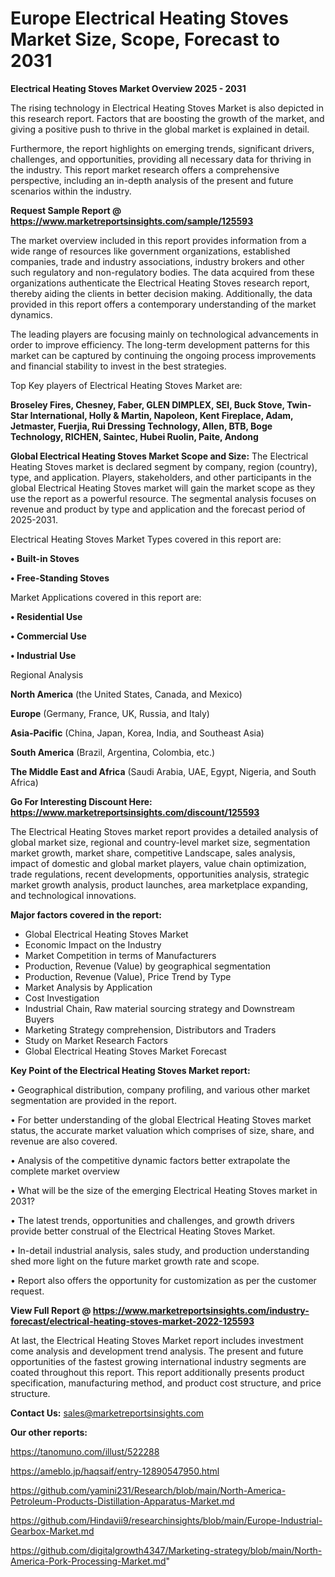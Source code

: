 # Europe Electrical Heating Stoves Market Size, Scope, Forecast to 2031

<Strong> Electrical Heating Stoves Market Overview 2025 - 2031</strong>

The rising technology in Electrical Heating Stoves Market is also depicted in this research report. Factors that are boosting the growth of the market, and giving a positive push to thrive in the global market is explained in detail.

Furthermore, the report highlights on emerging trends, significant drivers, challenges, and opportunities, providing all necessary data for thriving in the industry. This report market research offers a comprehensive perspective, including an in-depth analysis of the present and future scenarios within the industry.

<strong>Request Sample Report @ <a href=https://www.marketreportsinsights.com/sample/125593>https://www.marketreportsinsights.com/sample/125593</a></strong>

The market overview included in this report provides information from a wide range of resources like government organizations, established companies, trade and industry associations, industry brokers and other such regulatory and non-regulatory bodies. The data acquired from these organizations authenticate the Electrical Heating Stoves research report, thereby aiding the clients in better decision making. Additionally, the data provided in this report offers a contemporary understanding of the market dynamics.

The leading players are focusing mainly on technological advancements in order to improve efficiency. The long-term development patterns for this market can be captured by continuing the ongoing process improvements and financial stability to invest in the best strategies.

Top Key players of Electrical Heating Stoves Market are:

<strong>Broseley Fires, Chesney, Faber, GLEN DIMPLEX, SEI, Buck Stove, Twin-Star International, Holly & Martin, Napoleon, Kent Fireplace, Adam, Jetmaster, Fuerjia, Rui Dressing Technology, Allen, BTB, Boge Technology, RICHEN, Saintec, Hubei Ruolin, Paite, Andong</strong>

<strong><b>Global Electrical Heating Stoves Market Scope and Size:</b></strong>
The Electrical Heating Stoves market is declared segment by company, region (country), type, and application. Players, stakeholders, and other participants in the global Electrical Heating Stoves market will gain the market scope as they use the report as a powerful resource. The segmental analysis focuses on revenue and product by type and application and the forecast period of 2025-2031.

Electrical Heating Stoves Market Types covered in this report are:

<strong>• Built-in Stoves

• Free-Standing Stoves</strong>

Market Applications covered in this report are:

<strong>• Residential Use

• Commercial Use

• Industrial Use</strong> 

Regional Analysis

<strong>North America</strong> (the United States, Canada, and Mexico)

<strong>Europe</strong> (Germany, France, UK, Russia, and Italy)

<strong>Asia-Pacific</strong> (China, Japan, Korea, India, and Southeast Asia)

<strong>South America</strong> (Brazil, Argentina, Colombia, etc.)

<strong>The Middle East and Africa</strong> (Saudi Arabia, UAE, Egypt, Nigeria, and South Africa)

<strong>Go For Interesting Discount Here: <a href=https://www.marketreportsinsights.com/discount/125593>https://www.marketreportsinsights.com/discount/125593</a></strong>

The Electrical Heating Stoves market report provides a detailed analysis of global market size, regional and country-level market size, segmentation market growth, market share, competitive Landscape, sales analysis, impact of domestic and global market players, value chain optimization, trade regulations, recent developments, opportunities analysis, strategic market growth analysis, product launches, area marketplace expanding, and technological innovations.

<strong><b>Major factors covered in the report:</b></strong>
<ul>
  <li>Global Electrical Heating Stoves Market </li>
  <li>Economic Impact on the Industry</li>
  <li>Market Competition in terms of Manufacturers</li>
  <li>Production, Revenue (Value) by geographical segmentation</li>
  <li>Production, Revenue (Value), Price Trend by Type</li>
  <li>Market Analysis by Application</li>
  <li>Cost Investigation</li>
  <li>Industrial Chain, Raw material sourcing strategy and Downstream Buyers</li>
  <li>Marketing Strategy comprehension, Distributors and Traders</li>
  <li>Study on Market Research Factors</li>
  <li>Global Electrical Heating Stoves Market Forecast</li>
</ul>

<strong><b>Key Point of the Electrical Heating Stoves Market report:</b></strong>

• Geographical distribution, company profiling, and various other market segmentation are provided in the report.

• For better understanding of the global Electrical Heating Stoves market status, the accurate market valuation which comprises of size, share, and revenue are also covered.

• Analysis of the competitive dynamic factors better extrapolate the complete market overview

• What will be the size of the emerging Electrical Heating Stoves market in 2031?

• The latest trends, opportunities and challenges, and growth drivers provide better construal of the Electrical Heating Stoves Market.

• In-detail industrial analysis, sales study, and production understanding shed more light on the future market growth rate and scope.

• Report also offers the opportunity for customization as per the customer request.

<strong><b>View Full Report @ <a href=https://www.marketreportsinsights.com/industry-forecast/electrical-heating-stoves-market-2022-125593>https://www.marketreportsinsights.com/industry-forecast/electrical-heating-stoves-market-2022-125593</a></b></strong>


At last, the Electrical Heating Stoves Market report includes investment come analysis and development trend analysis. The present and future opportunities of the fastest growing international industry segments are coated throughout this report. This report additionally presents product specification, manufacturing method, and product cost structure, and price structure.

<strong>Contact Us:</strong>
sales@marketreportsinsights.com

<strong>Our other reports:</strong>

<a href=https://tanomuno.com/illust/522288>https://tanomuno.com/illust/522288</a>

<a href=https://ameblo.jp/haqsaif/entry-12890547950.html>https://ameblo.jp/haqsaif/entry-12890547950.html</a>

<a href=https://github.com/yamini231/Research/blob/main/North-America-Petroleum-Products-Distillation-Apparatus-Market.md>https://github.com/yamini231/Research/blob/main/North-America-Petroleum-Products-Distillation-Apparatus-Market.md</a>

<a href=https://github.com/Hindavii9/researchinsights/blob/main/Europe-Industrial-Gearbox-Market.md>https://github.com/Hindavii9/researchinsights/blob/main/Europe-Industrial-Gearbox-Market.md</a>

<a href=https://github.com/digitalgrowth4347/Marketing-strategy/blob/main/North-America-Pork-Processing-Market.md>https://github.com/digitalgrowth4347/Marketing-strategy/blob/main/North-America-Pork-Processing-Market.md</a>"
